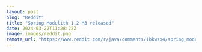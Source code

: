 ```yaml
---
layout: post
blog: "Reddit"
title: "Spring Modulith 1.2 M3 released"
date: 2024-03-22T11:28:22Z
image: images/reddit.png
remote_url: "https://www.reddit.com/r/java/comments/1bkwzx4/spring_modulith_12_m3_released/"
---
```

